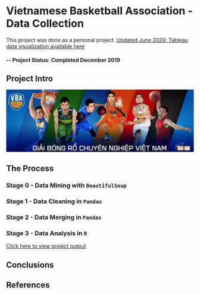 # Vietnamese Basketball Association - Data Collection
This project was done as a personal project. [Updated June 2020: Tableau data visualization available here](https://public.tableau.com/profile/daniel.p2355#!/vizhome/VBA_15929788252590/Main?publish=yes)

#### -- Project Status: Completed December 2019

## Project Intro
![Banner](https://github.com/danieltpham/vba-vietnamese-basketball-association/blob/master/banner.JPG)

## The Process

### Stage 0 - Data Mining with `BeautifulSoup`

### Stage 1 - Data Cleaning in `Pandas`

### Stage 2 - Data Merging in `Pandas`

### Stage 3 - Data Analysis in `R`
[Click here to view project output](https://github.com/danieltpham/vba-vietnamese-basketball-association/blob/master/Data-Analysis.ipynb)

## Conclusions

## References
